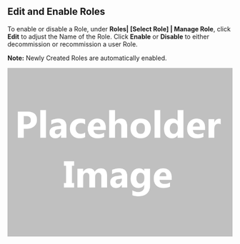 ﻿[title]: # (Edit and Enable Roles)
[tags]: # (,)
[priority]: # (1430)
## Edit and Enable Roles

To enable or disable a Role, under **Roles\| [Select Role] \| Manage Role**, click **Edit** to adjust the Name of the Role. Click **Enable** or **Disable** to either decommission or recommission a user Role.

**Note:** Newly Created Roles are automatically enabled.

![](images/placeholder.gif)